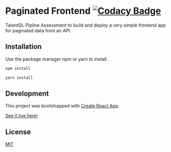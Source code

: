 
# Paginated Frontend [![Codacy Badge](https://app.codacy.com/project/badge/Grade/0accb3ee69e14e8abf0211100470f944)](https://www.codacy.com/gh/hector-munachi/paginated_frontend/dashboard?utm_source=github.com&amp;utm_medium=referral&amp;utm_content=hector-munachi/paginated_frontend&amp;utm_campaign=Badge_Grade)

TalentQL Pipline Assessment to build and deploy a very simple frontend app for paginated data from an API.

## Installation

Use the package manager npm or yarn to install.

```bash
npm install 
```
```bash
yarn install
```

## Development

This project was bootstrapped with [Create React App](https://github.com/facebook/create-react-app).

[See it live here!](hector-talentql-pipline.netlify.app)


## License
[MIT](https://choosealicense.com/licenses/mit/)
